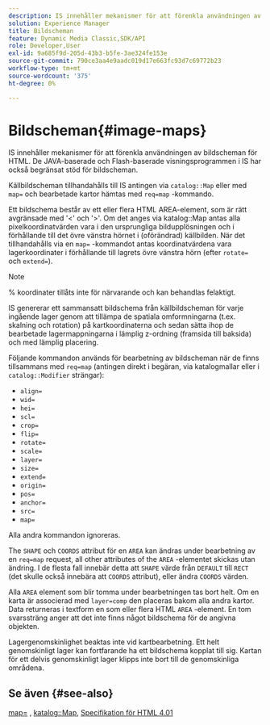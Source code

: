 ```yaml
---
description: IS innehåller mekanismer för att förenkla användningen av bildscheman för HTML. De JAVA-baserade och Flash-baserade visningsprogrammen i IS har också begränsat stöd för bildscheman.
solution: Experience Manager
title: Bildscheman
feature: Dynamic Media Classic,SDK/API
role: Developer,User
exl-id: 9a685f9d-205d-43b3-b5fe-3ae324fe153e
source-git-commit: 790ce3aa4e9aadc019d17e663fc93d7c69772b23
workflow-type: tm+mt
source-wordcount: '375'
ht-degree: 0%

---
```


# Bildscheman{#image-maps}

IS innehåller mekanismer för att förenkla användningen av bildscheman för HTML. De JAVA-baserade och Flash-baserade visningsprogrammen i IS har också begränsat stöd för bildscheman.

Källbildscheman tillhandahålls till IS antingen via `catalog::Map` eller med `map=` och bearbetade kartor hämtas med `req=map` -kommando.

Ett bildschema består av ett eller flera HTML AREA-element, som är rätt avgränsade med &#39;&lt;&#39; och &#39;>&#39;. Om det anges via katalog::Map antas alla pixelkoordinatvärden vara i den ursprungliga bildupplösningen och i förhållande till det övre vänstra hörnet i (oförändrad) källbilden. När det tillhandahålls via en `map=` -kommandot antas koordinatvärdena vara lagerkoordinater i förhållande till lagrets övre vänstra hörn (efter `rotate=` och `extend=`).

>[!NOTE]
>
>% koordinater tillåts inte för närvarande och kan behandlas felaktigt.

IS genererar ett sammansatt bildschema från källbildscheman för varje ingående lager genom att tillämpa de spatiala omformningarna (t.ex. skalning och rotation) på kartkoordinaterna och sedan sätta ihop de bearbetade lagermappningarna i lämplig z-ordning (framsida till baksida) och med lämplig placering.

Följande kommandon används för bearbetning av bildscheman när de finns tillsammans med `req=map` (antingen direkt i begäran, via katalogmallar eller i `catalog::Modifier` strängar):

* `align=`
* `wid=`
* `hei=`
* `scl=`
* `crop=`
* `flip=`
* `rotate=`
* `scale=`
* `layer=`
* `size=`
* `extend=`
* `origin=`
* `pos=`
* `anchor=`
* `src=`
* `map=`

Alla andra kommandon ignoreras.

The `SHAPE` och `COORDS` attribut för en `AREA` kan ändras under bearbetning av en `req=map` request, all other attributes of the `AREA` -elementet skickas utan ändring. I de flesta fall innebär detta att `SHAPE` värde från `DEFAULT` till `RECT` (det skulle också innebära att `COORDS` attribut), eller ändra `COORDS` värden.

Alla `AREA` element som blir tomma under bearbetningen tas bort helt. Om en karta är associerad med `layer=comp` den placeras bakom alla andra kartor. Data returneras i textform en som eller flera HTML `AREA` -element. En tom svarssträng anger att det inte finns något bildschema för de angivna objekten.

Lagergenomskinlighet beaktas inte vid kartbearbetning. Ett helt genomskinligt lager kan fortfarande ha ett bildschema kopplat till sig. Kartan för ett delvis genomskinligt lager klipps inte bort till de genomskinliga områdena.

## Se även {#see-also}

[map=](../../../../../is-api/http-ref/image-serving-api-ref/c-http-protocol-reference/c-command-reference/r-map.md#reference-8f96545f196b4b7caa616e15c2363f06) , [katalog::Map](/help/aem-is-ir-api/is-api/image-catalog/image-serving-api-ref/c-image-catalog-reference/c-image-svg-data-reference/c-image-data-reference/r-map-cat.md), [Specifikation för HTML 4.01](https://www.w3.org/TR/html401/)
